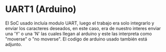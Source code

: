 # UART1 (Arduino)

El SoC usado incluía modulo UART, luego el trabajo era solo integrarlo y enviar los caracteres deseados, en este caso, era de nuestro interes enviar una 'Y' o una 'N' las cuales llegan al arduino y este las interpreta como "moverse" o "no moverse". El codigo de arduino usado también está adjunto.

